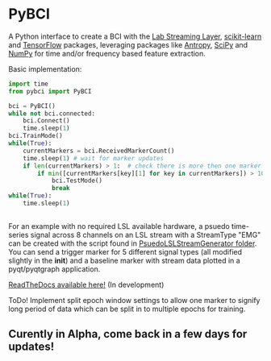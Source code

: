 # PyBCI
A Python interface to create a BCI with the [Lab Streaming Layer](https://github.com/sccn/labstreaminglayer), [scikit-learn](https://scikit-learn.org/stable/#) and [TensorFlow](https://www.tensorflow.org/install) packages, leveraging packages like [Antropy](https://github.com/raphaelvallat/antropy), [SciPy](https://scipy.org/) and [NumPy](https://numpy.org/) for time and/or frequency based feature extraction.

Basic implementation:
```python
import time
from pybci import PyBCI

bci = PyBCI()
while not bci.connected:
    bci.Connect()
    time.sleep(1)
bci.TrainMode()
while(True):
    currentMarkers = bci.ReceivedMarkerCount()
    time.sleep(1) # wait for marker updates
    if len(currentMarkers) > 1:  # check there is more then one marker type received
        if min([currentMarkers[key][1] for key in currentMarkers]) > 10:
            bci.TestMode()
            break 
while(True):
    time.sleep(1)
    
```

For an example with no required LSL available hardware, a psuedo time-series signal across 8 channels on an LSL stream with a StreamType "EMG" can be created with the script found in [PsuedoLSLStreamGenerator folder](https://github.com/LMBooth/pybci/tree/main/PsuedoLSLStreamGenerator). You can send a trigger marker for 5 different signal types (all modified slightly in the __init__) and a baseline marker with stream data plotted in a pyqt/pyqtgraph application.


[ReadTheDocs available here!](https://pybci.readthedocs.io/en/latest/) (In development)


ToDo!
Implement split epoch window settings to allow one marker to signify long period of data which can be split in to multiple epochs for training.

## Curently in Alpha, come back in a few days for updates!
